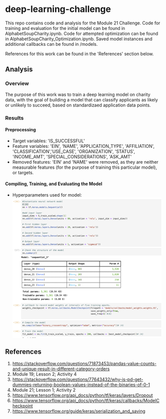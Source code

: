 # deep-learning-challenge
This repo contains code and analysis for the Module 21 Challenge. Code for training and evaluation for the initial model can be found in AlphabetSoupCharity.ipynb. Code for attempted optimization can be found in AlphabetSoupCharity_Optimization.ipynb. Saved model instances and additional callbacks can be found in /models.

References for this work can be found in the 'References' section below.

## Analysis
### Overview
The purpose of this work was to train a deep learning model on charity data, with the goal of building a model that can classify applicants as likely or unlikely to succeed, based on standardizaed application data points.
### Results
#### Preprocessing
* Target variables: 'IS_SUCCESSFUL'
* Feature variables: 'EIN', 'NAME', 'APPLICATION_TYPE', 'AFFILIATION', 'CLASSIFICATION','USE_CASE', 'ORGANIZATION', 'STATUS', 'INCOME_AMT', 'SPECIAL_CONSIDERATIONS', 'ASK_AMT'
* Removed features: 'EIN' and 'NAME' were removed, as they are neither measurable features (for the purpose of training this particular model), or targets.
#### Compiling, Training, and Evaluating the Model
* Hyperparameters used for model:
![alt text](https://github.com/linderkm/deep-learning-challenge/blob/main/images/AlphabetSoupCharity_hyperparameters.png)



## References
1) https://stackoverflow.com/questions/71873453/pandas-value-counts-and-unique-result-in-different-category-orders
2) Module 19; Lesson 2; Activity 4
3) https://stackoverflow.com/questions/77643432/why-is-pd-get-dummies-returning-boolean-values-instead-of-the-binaries-of-0-1
4) Module 21; Lesson 1; Activity 2
5) https://www.tensorflow.org/api_docs/python/tf/keras/layers/Dropout
6) https://www.tensorflow.org/api_docs/python/tf/keras/callbacks/ModelCheckpoint
7) https://www.tensorflow.org/guide/keras/serialization_and_saving